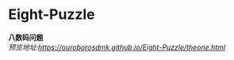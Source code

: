 # Eight-Puzzle
<strong>八数码问题</strong><br>
<em>预览地址:https://ouroborosdmk.github.io/Eight-Puzzle/theone.html</em>
